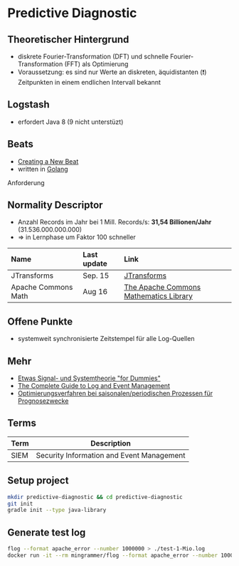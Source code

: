# Predictive Diagnostic

## Theoretischer Hintergrund

* diskrete Fourier-Transformation (DFT) und schnelle Fourier-Transformation (FFT) als Optimierung
* Voraussetzung: es sind nur Werte an diskreten, äquidistanten (:exclamation:) Zeitpunkten in einem endlichen Intervall bekannt

## Logstash

* erfordert Java 8 (9 nicht unterstüzt)

## Beats

* [Creating a New Beat](https://www.elastic.co/guide/en/beats/devguide/current/new-beat.html)
* written in [Golang](https://golang.org/)

Anforderung

## Normality Descriptor

* Anzahl Records im Jahr bei 1 Mill. Records/s: **31,54 Billionen/Jahr** (31.536.000.000.000)
* => in Lernphase um Faktor 100 schneller

| Name                | Last update | Link                                                                                     |
| :------------------ | :---------- | :--------------------------------------------------------------------------------------- |
| JTransforms         | Sep. 15     | [JTransforms](https://sites.google.com/site/piotrwendykier/software/jtransforms)         |
| Apache Commons Math | Aug 16      | [The Apache Commons Mathematics Library](http://commons.apache.org/proper/commons-math/) |

## Offene Punkte

* systemweit synchronisierte Zeitstempel für alle Log-Quellen

## Mehr

* [Etwas Signal- und Systemtheorie "for Dummies"](http://www.iks.hs-merseburg.de/~tlange/pdf/Etwas%20Signal-%20und%20Systemtheorie.pdf)
* [The Complete Guide to Log and Event Management](https://www.microfocus.com/media/white-paper/the_complete_guide_to_log_and_event_management_wp.pdf)
* [Optimierungsverfahren bei saisonalen/periodischen Prozessen für Prognosezwecke](https://www.inf.tu-dresden.de/content/institutes/iai/tis-neu/lehre/archiv/folien.ss_2010/Vortrag_Harlan.pdf)

## Terms

| Term | Description                               |
| ---- | ----------------------------------------- |
| SIEM | Security Information and Event Management |

## Setup project

```bash
mkdir predictive-diagnostic && cd predictive-diagnostic
git init
gradle init --type java-library
```

## Generate test log

```bash
flog --format apache_error --number 1000000 > ./test-1-Mio.log
docker run -it --rm mingrammer/flog --format apache_error --number 1000000 > ./test-1-Mio.log
```